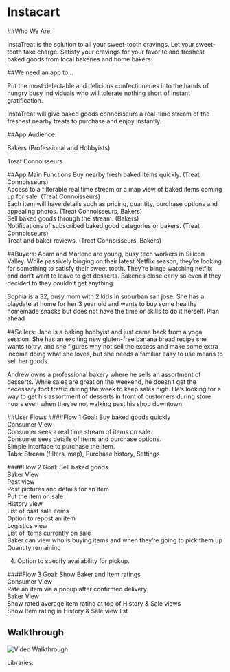 # Instacart

##Who We Are:

InstaTreat is the solution to all your sweet-tooth cravings. Let your sweet-tooth take charge. Satisfy your cravings for your favorite and freshest baked goods from local bakeries and home bakers.

##We need an app to…

Put the most delectable and delicious confectioneries into the hands of hungry busy individuals who will tolerate nothing short of instant gratification. 

InstaTreat will give baked goods connoisseurs a real-time stream of the freshest nearby treats to purchase and enjoy instantly.

##App Audience:

Bakers (Professional and Hobbyists)

Treat Connoisseurs

##App Main Functions
Buy nearby fresh baked items quickly. (Treat Connoisseurs)  
Access to a filterable real time stream or a map view of baked items coming up for sale. (Treat Connoisseurs)  
Each item will have details such as pricing, quantity, purchase options and appealing photos. (Treat Connoisseurs, Bakers)  
Sell baked goods through the stream. (Bakers)  
Notifications of subscribed baked good categories or bakers. (Treat Connoisseurs)  
Treat and baker reviews. (Treat Connoisseurs, Bakers)  

##Buyers:
Adam and Marlene are young, busy tech workers in Silicon Valley. While passively binging on their latest Netflix season, they’re looking for something to satisfy their sweet tooth. They’re binge watching netflix and don’t want to leave to get desserts. Bakeries close early so even if they decided to they couldn’t get anything.

Sophia is a 32, busy mom with 2 kids in suburban san jose. She has a playdate at home for her 3 year old and wants to buy some healthy homemade snacks but does not have the time or skills to do it herself.  Plan ahead 

##Sellers:
Jane is a baking hobbyist and just came back from a yoga session. She has an exciting new gluten-free banana bread recipe she wants to try, and she figures why not sell the excess and make some extra income doing what she loves, but she needs a familiar easy to use means to sell her goods. 

Andrew owns a professional bakery where he sells an assortment of desserts. While sales are great on the weekend, he doesn’t get the necessary foot traffic during the week to keep sales high. He’s looking for a way to get his assortment of desserts in front of customers during store hours even when they’re not walking past his shop downtown.

##User Flows
####Flow 1
Goal: Buy baked goods quickly  
Consumer View  
Consumer sees a real time stream of items on sale.  
Consumer sees details of items and purchase options.   
Simple interface to purchase the item.  
Tabs: Stream (filters, map), Purchase history, Settings  

####Flow 2
Goal: Sell baked goods.   
Baker View  
Post view  
Post pictures and details for an item  
Put the item on sale  
History view  
List of past sale items  
Option to repost an item  
Logistics view  
List of items currently on sale  
Baker can view who is buying items and when they’re going to pick them up  
Quantity remaining   

4. Option to specify availability for pickup. 

####Flow 3
Goal: Show Baker and Item ratings  
Consumer View  
Rate an item via a popup after confirmed delivery  
Baker View  
Show rated average item rating at top of History & Sale views  
Show Item rating in History & Sale view list  


## Walkthrough

![Video Walkthrough](Instacart.gif)

Libraries:
